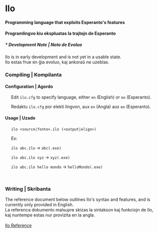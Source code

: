 # Ilo
#### Programming language that exploits Esperanto's features
#### Programlingvo kiu ekspluatas la trajtojn de Esperanto

##### * Development Note | Noto de Evoluo
Ilo is in early development and is not yet in a usable state.
<br>
Ilo estas frue en ĝia evoluo, kaj ankoraŭ ne uzeblas.


### Compiling | Kompilanta

#### Configuration | Agordo
&nbsp;&nbsp;&nbsp;&nbsp; Edit `ilo.cfg` to specify language, either `en` (English) or `eo` (Esperanto).

&nbsp;&nbsp;&nbsp;&nbsp; Redaktu `ilo.cfg` por elekti lingvon, aux `en` (Angla) aux `eo` (Esperanto).

#### Usage | Uzado

&nbsp;&nbsp;&nbsp;&nbsp; `ilo <source|fonto>.ilo (<output|eligo>)`

&nbsp;&nbsp;&nbsp;&nbsp; Ex:

&nbsp;&nbsp;&nbsp;&nbsp; `ilo abc.ilo` -> `abc(.exe)`

&nbsp;&nbsp;&nbsp;&nbsp; `ilo abc.ilo xyz` -> `xyz(.exe)`

&nbsp;&nbsp;&nbsp;&nbsp; `ilo abc.ilo hello mondo` -> `helloMondo(.exe)`

<br>

### Writing | Skribanta
The reference document below outlines Ilo's syntax and features, and is currently only provided in English.
<br>
La referenca dokumento malsupre skizas la sintakson kaj funkciojn de Ilo, kaj nuntempe estas nur provizita en la angla.
<br>
<br>
[Ilo Reference](https://github.com/cbeimers113/ilo/blob/3b714894ac3024c8a6ec9b6cd9252d6b385e1ddf/assets/ilo_reference_v0.0.1.pdf)
